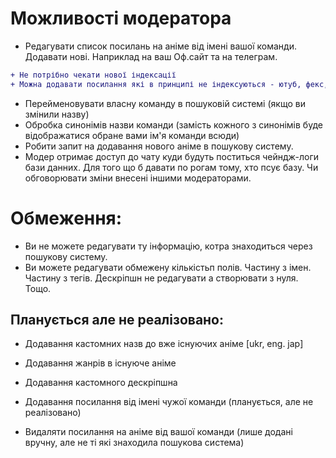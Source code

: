 # Можливості модератора

* Редагувати список посилань на аніме від імені вашої команди. Додавати нові. Наприклад на ваш Оф.сайт та на телеграм.

```diff
+ Не потрібно чекати нової індексації
+ Можна додавати посилання які в принципі не індексуються - ютуб, фекс, телеграм, ваш офсайт, тощо
```

* Перейменовувати власну команду в пошуковій системі (якщо ви змінили назву)
* Обробка синонімів назви команди (замість кожного з синонімів буде відображатися обране вами ім'я команди всюди)
* Робити запит на додавання нового аніме в пошукову систему.
* Модер отримає доступ до чату куди будуть поститься чейндж-логи бази данних. Для того що б давати по рогам тому, хто псує базу. Чи обговорювати зміни внесені іншими модераторами.

# Обмеження: 
* Ви не можете редагувати ту інформацію, котра знаходиться через пошукову систему.
* Ви можете редагувати обмежену кількістьп полів. Частину з імен. Частину з тегів. Дескріпшн не редагувати а створювати з нуля. Тощо.

## Планується але не реалізовано:

* Додавання кастомних назв до вже існуючих аніме [ukr, eng. jap]
* Додавання жанрів в існуюче аніме
* Додавання кастомного дескріпшна

* Додавання посилання від імені чужої команди (планується, але не реалізовано)
* Видаляти посилання на аніме від вашої команди (лише додані вручну, але не ті які знаходила пошукова система)
